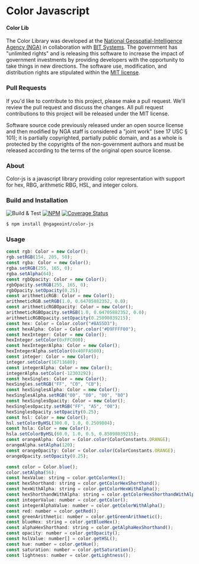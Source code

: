 # Color Javascript

#### Color Lib

The Color Library was developed at the
[National Geospatial-Intelligence Agency (NGA)](http://www.nga.mil/) in
collaboration with [BIT Systems](https://www.caci.com/bit-systems/). The
government has "unlimited rights" and is releasing this software to increase the
impact of government investments by providing developers with the opportunity to
take things in new directions. The software use, modification, and distribution
rights are stipulated within the
[MIT license](http://choosealicense.com/licenses/mit/).

### Pull Requests

If you'd like to contribute to this project, please make a pull request. We'll
review the pull request and discuss the changes. All pull request contributions
to this project will be released under the MIT license.

Software source code previously released under an open source license and then
modified by NGA staff is considered a "joint work" (see 17 USC § 101); it is
partially copyrighted, partially public domain, and as a whole is protected by
the copyrights of the non-government authors and must be released according to
the terms of the original open source license.

### About

Color-js is a javascript library providing color representation with support for
hex, RBG, arithmetic RBG, HSL, and integer colors.

### Build and Installation

![Build & Test](https://github.com/ngageoint/color-js/actions/workflows/build-test.yml/badge.svg)
[![NPM](https://img.shields.io/npm/v/@ngageoint/color-js.svg)](https://www.npmjs.com/package/@ngageoint/color-js)
[![Coverage Status](https://coveralls.io/repos/github/ngageoint/color-js/badge.svg)](https://coveralls.io/github/ngageoint/color-js)

```sh
$ npm install @ngageoint/color-js
```

### Usage

```javascript
const rgb: Color = new Color();
rgb.setRGB(154, 205, 50);
const rgba: Color = new Color();
rgba.setRGB(255, 165, 0);
rgba.setAlpha(64);
const rgbOpacity: Color = new Color();
rgbOpacity.setRGB(255, 165, 0);
rgbOpacity.setOpacity(0.25);
const arithmeticRGB: Color = new Color();
arithmeticRGB.setRGB(1.0, 0.64705882352, 0.0);
const arithmeticRGBOpacity: Color = new Color();
arithmeticRGBOpacity.setRGB(1.0, 0.64705882352, 0.0);
arithmeticRGBOpacity.setOpacity(0.25098039215);
const hex: Color = Color.color("#BA55D3");
const hexAlpha: Color = Color.color("#D9FFFF00");
const hexInteger: Color = new Color();
hexInteger.setColor(0xFFC000);
const hexIntegerAlpha: Color = new Color();
hexIntegerAlpha.setColor(0x40FFA500);
const integer: Color = new Color();
integer.setColor(16711680);
const integerAlpha: Color = new Color();
integerAlpha.setColor(-12303292);
const hexSingles: Color = new Color();
hexSingles.setRGB("FF", "C0", "CB");
const hexSinglesAlpha: Color = new Color();
hexSinglesAlpha.setRGB("00", "00", "00", "80")
const hexSinglesOpacity: Color = new Color();
hexSinglesOpacity.setRGB("FF", "A5", "00");
hexSinglesOpacity.setOpacity(0.25);
const hsl: Color = new Color();
hsl.setColorByHSL(300.0, 1.0, 0.2509804);
const hsla: Color = new Color();
hsla.setColorByHSL(60.0, 1.0, 0.5, 0.85098039215);
const orangeAlpha: Color = Color.color(ColorConstants.ORANGE);
orangeAlpha.setAlpha(120);
const orangeOpacity: Color = Color.color(ColorConstants.ORANGE);
orangeOpacity.setOpacity(0.25);

const color = Color.blue();
color.setAlpha(56);
const hexValue: string = color.getColorHex();
const hexShorthand: string = color.getColorHexShorthand();
const hexWithAlpha: string = color.getColorHexWithAlpha();
const hexShorthandWithAlpha: string = color.getColorHexShorthandWithAlpha();
const integerValue: number = color.getColor();
const integerAlphaValue: number = color.getColorWithAlpha();
const red: number = color.getRed();
const greenArithmetic: number = color.getGreenArithmetic();
const blueHex: string = color.getBlueHex();
const alphaHexShorthand: string = color.getAlphaHexShorthand();
const opacity: number = color.getOpacity();
const hslValue: number[] = color.getHSL();
const hue: number = color.getHue();
const saturation: number = color.getSaturation();
const lightness: number = color.getLightness();
```
